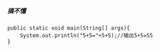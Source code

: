 ##### 搞不懂

```
public static void main(String[] args){
	System.out.println("5+5="+5+5);//输出5+5=55
}
```



